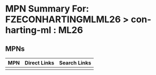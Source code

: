 



# MPN Summary For: FZECONHARTINGMLML26 > con-harting-ml : ML26

## MPNs
  

|MPN|Direct Links|Search Links|
| :--- | :--- | :--- |
||||
